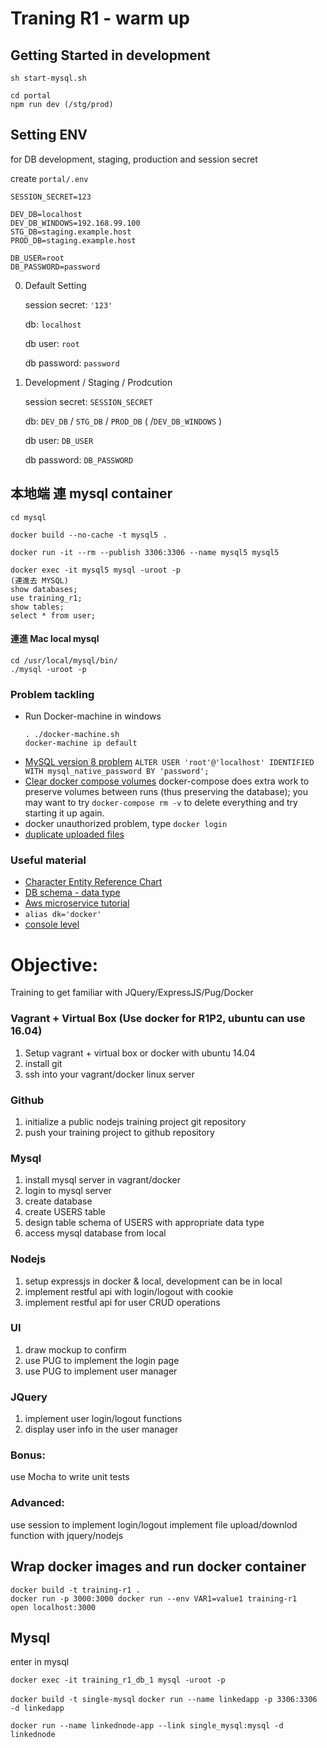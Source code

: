# Traning R1 - warm up

## Getting Started in development

```
sh start-mysql.sh

cd portal
npm run dev (/stg/prod)
```

## Setting ENV
for DB development, staging, production and session secret

create `portal/.env` 
```
SESSION_SECRET=123

DEV_DB=localhost
DEV_DB_WINDOWS=192.168.99.100
STG_DB=staging.example.host
PROD_DB=staging.example.host

DB_USER=root
DB_PASSWORD=password

```
0. Default Setting

    session secret: `'123'`

    db: `localhost`

    db user: `root`

    db password: `password`

1. Development / Staging / Prodcution

    session secret: `SESSION_SECRET`

    db: `DEV_DB` / `STG_DB` / `PROD_DB` ( /`DEV_DB_WINDOWS` )

    db user: `DB_USER`

    db password: `DB_PASSWORD`


## 本地端 連 mysql container 

```
cd mysql

docker build --no-cache -t mysql5 .

docker run -it --rm --publish 3306:3306 --name mysql5 mysql5

docker exec -it mysql5 mysql -uroot -p 
(連進去 MYSQL)
show databases;
use training_r1;
show tables;
select * from user;
```

#### 連進 Mac local mysql
```
cd /usr/local/mysql/bin/
./mysql -uroot -p
```


### Problem tackling
- Run Docker-machine in windows
    ```
    . ./docker-machine.sh
    docker-machine ip default
    ```
- [MySQL version 8 problem](https://o7planning.org/en/11959/connecting-to-mysql-database-using-nodejs)
  `ALTER USER 'root'@'localhost' IDENTIFIED WITH mysql_native_password BY 'password';`
- [Clear docker compose volumes](https://github.com/docker-library/mysql/issues/51)
  docker-compose does extra work to preserve volumes between runs (thus preserving the database); you may want to try `docker-compose rm -v` to delete everything and try starting it up again.
- docker unauthorized problem, type `docker login`
- [duplicate uploaded files](https://stackoverflow.com/questions/32045027/multer-callbacks-not-working)


### Useful material 
- [Character Entity Reference Chart](https://dev.w3.org/html5/html-author/charref)
- [DB schema - data type](http://www.tutorialspoint.com/mysql/mysql-data-types.htm)
- [Aws microservice tutorial](https://aws.amazon.com/tw/getting-started/container-microservices-tutorial/)
- `alias dk='docker'`
- [console level](http://jason-wang.logdown.com/posts/422236-chrome-console-api-tips)

# Objective:
Training to get familiar with JQuery/ExpressJS/Pug/Docker

### Vagrant + Virtual Box (Use docker for R1P2, ubuntu can use 16.04)
1. Setup vagrant + virtual box or docker with ubuntu 14.04
2. install git
3. ssh into your vagrant/docker linux server

### Github
1. initialize a public nodejs training project git repository
2. push your training project to github repository

### Mysql
1. install mysql server in vagrant/docker
2. login to mysql server
3. create database
4. create USERS table
5. design table schema of USERS with appropriate data type
6. access mysql database from local


### Nodejs
1. setup expressjs in docker & local, development can be in local
2. implement restful api with login/logout with cookie
3. implement restful api for user CRUD operations


### UI
1. draw mockup to confirm
2. use PUG to implement the login page
3. use PUG to implement user manager

### JQuery
1. implement user login/logout functions
2. display user info in the user manager 

### Bonus:
use Mocha to write unit tests

### Advanced:
use session to implement login/logout
implement file upload/downlod function with jquery/nodejs



## Wrap docker images and run docker container

```
docker build -t training-r1 .
docker run -p 3000:3000 docker run --env VAR1=value1 training-r1 
open localhost:3000
```

## Mysql
enter in mysql
```
docker exec -it training_r1_db_1 mysql -uroot -p
```

`docker build -t single-mysql`
`docker run --name linkedapp -p 3306:3306 -d linkedapp`

`docker run --name linkednode-app --link single_mysql:mysql -d linkednode`


